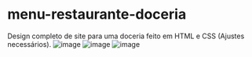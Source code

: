 # menu-restaurante-doceria
Design completo de site para uma doceria feito em HTML e CSS (Ajustes necessários).
![image](https://github.com/gustavoyoq/menu-restaurante-doceria/assets/142419362/dc37e56d-3856-40c2-8716-166157e4cd86)
![image](https://github.com/gustavoyoq/menu-restaurante-doceria/assets/142419362/c646dde1-3fc4-4112-a478-f228bb815e41)
![image](https://github.com/gustavoyoq/menu-restaurante-doceria/assets/142419362/9fd04cb8-de1f-467e-99c0-fd1c891ad860)
